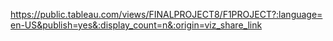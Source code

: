 
https://public.tableau.com/views/FINALPROJECT8/F1PROJECT?:language=en-US&publish=yes&:display_count=n&:origin=viz_share_link

